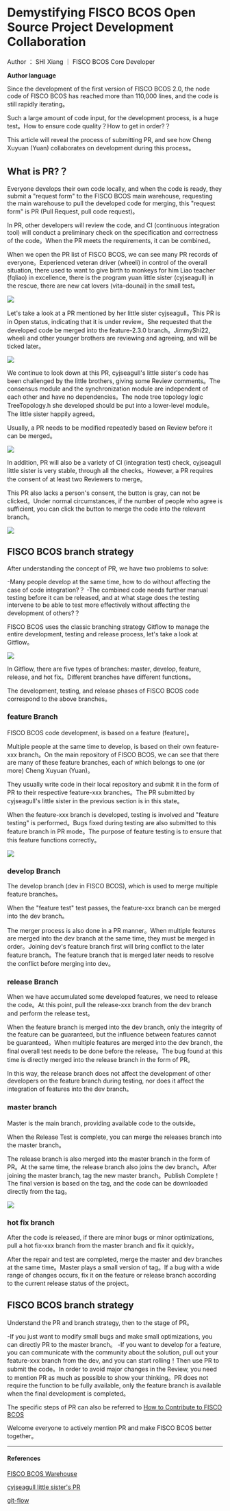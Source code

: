 # Demystifying FISCO BCOS Open Source Project Development Collaboration

Author ： SHI Xiang ｜ FISCO BCOS Core Developer

**Author language**

Since the development of the first version of FISCO BCOS 2.0, the node code of FISCO BCOS has reached more than 110,000 lines, and the code is still rapidly iterating。

Such a large amount of code input, for the development process, is a huge test。How to ensure code quality？How to get in order?？

This article will reveal the process of submitting PR, and see how Cheng Xuyuan (Yuan) collaborates on development during this process。

## What is PR?？

Everyone develops their own code locally, and when the code is ready, they submit a "request form" to the FISCO BCOS main warehouse, requesting the main warehouse to pull the developed code for merging, this "request form" is PR (Pull Request, pull code request)。

In PR, other developers will review the code, and CI (continuous integration tool) will conduct a preliminary check on the specification and correctness of the code。When the PR meets the requirements, it can be combined。

When we open the PR list of FISCO BCOS, we can see many PR records of everyone。Experienced veteran driver (wheeli) in control of the overall situation, there used to want to give birth to monkeys for him Liao teacher (fqliao) in excellence, there is the program yuan little sister (cyjseagull) in the rescue, there are new cat lovers (vita-dounai) in the small test。

![](../../../images/articles/how_to_submit_pr/IMG_4968.JPG)

Let's take a look at a PR mentioned by her little sister cyjseagull。This PR is in Open status, indicating that it is under review。She requested that the developed code be merged into the feature-2.3.0 branch。JimmyShi22, wheeli and other younger brothers are reviewing and agreeing, and will be ticked later。

![](../../../images/articles/how_to_submit_pr/IMG_4969.PNG)

We continue to look down at this PR, cyjseagull's little sister's code has been challenged by the little brothers, giving some Review comments。The consensus module and the synchronization module are independent of each other and have no dependencies。The node tree topology logic TreeTopology.h she developed should be put into a lower-level module。The little sister happily agreed。 

Usually, a PR needs to be modified repeatedly based on Review before it can be merged。

![](../../../images/articles/how_to_submit_pr/IMG_4970.PNG)

In addition, PR will also be a variety of CI (integration test) check, cyjseagull little sister is very stable, through all the checks。However, a PR requires the consent of at least two Reviewers to merge。

This PR also lacks a person's consent, the button is gray, can not be clicked。Under normal circumstances, if the number of people who agree is sufficient, you can click the button to merge the code into the relevant branch。

![](../../../images/articles/how_to_submit_pr/IMG_4971.PNG)


## FISCO BCOS branch strategy

After understanding the concept of PR, we have two problems to solve:

-Many people develop at the same time, how to do without affecting the case of code integration?？
-The combined code needs further manual testing before it can be released, and at what stage does the testing intervene to be able to test more effectively without affecting the development of others?？

FISCO BCOS uses the classic branching strategy Gitflow to manage the entire development, testing and release process, let's take a look at Gitflow。

![](../../../images/articles/how_to_submit_pr/IMG_4972.JPG)

In Gitflow, there are five types of branches: master, develop, feature, release, and hot fix。Different branches have different functions。

The development, testing, and release phases of FISCO BCOS code correspond to the above branches。

### feature Branch

FISCO BCOS code development, is based on a feature (feature)。

Multiple people at the same time to develop, is based on their own feature-xxx branch。On the main repository of FISCO BCOS, we can see that there are many of these feature branches, each of which belongs to one (or more) Cheng Xuyuan (Yuan)。

They usually write code in their local repository and submit it in the form of PR to their respective feature-xxx branches。The PR submitted by cyjseagull's little sister in the previous section is in this state。

When the feature-xxx branch is developed, testing is involved and "feature testing" is performed。Bugs fixed during testing are also submitted to this feature branch in PR mode。The purpose of feature testing is to ensure that this feature functions correctly。

![](../../../images/articles/how_to_submit_pr/IMG_4973.PNG)

### develop Branch

The develop branch (dev in FISCO BCOS), which is used to merge multiple feature branches。

When the "feature test" test passes, the feature-xxx branch can be merged into the dev branch。

The merger process is also done in a PR manner。When multiple features are merged into the dev branch at the same time, they must be merged in order。Joining dev's feature branch first will bring conflict to the later feature branch。The feature branch that is merged later needs to resolve the conflict before merging into dev。

### release Branch

When we have accumulated some developed features, we need to release the code。At this point, pull the release-xxx branch from the dev branch and perform the release test。

When the feature branch is merged into the dev branch, only the integrity of the feature can be guaranteed, but the influence between features cannot be guaranteed。When multiple features are merged into the dev branch, the final overall test needs to be done before the release。The bug found at this time is directly merged into the release branch in the form of PR。

In this way, the release branch does not affect the development of other developers on the feature branch during testing, nor does it affect the integration of features into the dev branch。

### master branch

Master is the main branch, providing available code to the outside。

When the Release Test is complete, you can merge the releases branch into the master branch。

The release branch is also merged into the master branch in the form of PR。At the same time, the release branch also joins the dev branch。After joining the master branch, tag the new master branch。Publish Complete！The final version is based on the tag, and the code can be downloaded directly from the tag。

![](../../../images/articles/how_to_submit_pr/IMG_4974.JPG)

### hot fix branch

After the code is released, if there are minor bugs or minor optimizations, pull a hot fix-xxx branch from the master branch and fix it quickly。

After the repair and test are completed, merge the master and dev branches at the same time。Master plays a small version of tag。If a bug with a wide range of changes occurs, fix it on the feature or release branch according to the current release status of the project。

## FISCO BCOS branch strategy

Understand the PR and branch strategy, then to the stage of PR。

-If you just want to modify small bugs and make small optimizations, you can directly PR to the master branch。
-If you want to develop for a feature, you can communicate with the community about the solution, pull out your feature-xxx branch from the dev, and you can start rolling！Then use PR to submit the code。In order to avoid major changes in the Review, you need to mention PR as much as possible to show your thinking。PR does not require the function to be fully available, only the feature branch is available when the final development is completed。

The specific steps of PR can also be referred to [How to Contribute to FISCO BCOS](https://mp.weixin.qq.com/s/_w_auH8X4SQQWO3lhfNrbQ)

Welcome everyone to actively mention PR and make FISCO BCOS better together。

------

#### References

[FISCO BCOS Warehouse](https://github.com/FISCO-BCOS/FISCO-BCOS/tree/master-2.0)

[cyjseagull little sister's PR](https://github.com/FISCO-BCOS/FISCO-BCOS/pull/1316)

[git-flow](https://nvie.com/posts/a-successful-git-branching-model/)